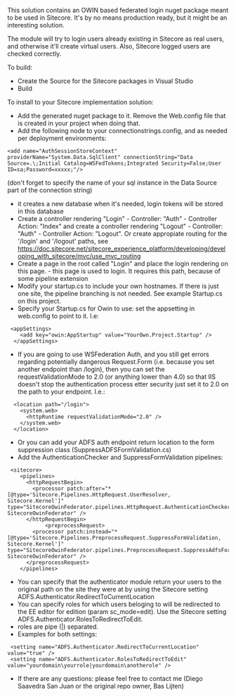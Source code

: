 This solution contains an OWIN based federated login nuget package meant to be used in Sitecore. It's by no means production ready, but it might be an interesting
solution. 

The module will try to login users already existing in Sitecore as real users, and otherwise it'll create virtual users. Also, Sitecore logged users are
checked correctly.

To build:
* Create the Source for the Sitecore packages in Visual Studio
* Build

To install to your Sitecore implementation solution:
* Add the generated nuget package to it. Remove the Web.config file that is created in your project when doing that.
* Add the following node to your connectionstrings.config, and as needed per deployment environments:
```
<add name="AuthSessionStoreContext" providerName="System.Data.SqlClient" connectionString="Data Source=.\;Initial Catalog=WSFedTokens;Integrated Security=False;User ID=sa;Password=xxxxx;"/>
```
(don't forget to specify the name of your sql instance in the Data Source part of the connection string)
* it creates a new database when it's needed, login tokens will be stored in this database
* Create a controller rendering "Login" - Controller: "Auth" - Controller Action: "Index" and create a controller rendering "Logout" - Controller: "Auth" - Controller Action: "Logout". Or create appropiate routing for the '/login' and '/logout' paths, see https://doc.sitecore.net/sitecore_experience_platform/developing/developing_with_sitecore/mvc/use_mvc_routing
* Create a page in the root called "Login" and place the login rendering on this page. - this page is used to login. It requires this path, because of some pipeline extension
* Modify your startup.cs to include your own hostnames. If there is just one site, the pipeline branching is not needed. See example Startup.cs on this project.
* Specify your Startup.cs for Owin to use: set the appsetting in web.config to point to it. I.e:
```
 <appSettings>
    <add key="owin:AppStartup" value="YourOwn.Project.Startup" />    
  </appSettings>
  ```
* If you are going to use WSFederation Auth, and you still get errors regarding potentially dangerous Request.Form (i.e. because you set another endpoint than /login), then you can set the requestValidationMode to 2.0 (or anything lower than 4.0) so that IIS doesn't stop the authentication process
etter security just set it to 2.0 on the path to your endpoint. I.e.:
```
  <location path="/login">
    <system.web>
      <httpRuntime requestValidationMode="2.0" />
    </system.web>
  </location>
```
* Or you can add your ADFS auth endpoint return location to the form suppression class (SuppressADFSFormValidation.cs)
* Add the AuthenticationChecker and SuppressFormValidation pipelines:
```
 <sitecore>
    <pipelines>      
      <httpRequestBegin>
        <processor patch:after="*[@type='Sitecore.Pipelines.HttpRequest.UserResolver, Sitecore.Kernel']" type="SitecoreOwinFederator.pipelines.HttpRequest.AuthenticationChecker, SitecoreOwinFederator" />
      </httpRequestBegin>
            <preprocessRequest>
        <processor patch:instead="*[@type='Sitecore.Pipelines.PreprocessRequest.SuppressFormValidation, Sitecore.Kernel']" type="SitecoreOwinFederator.pipelines.PreprocessRequest.SuppressAdfsFormValidation, SitecoreOwinFederator" />
      </preprocessRequest>
    </pipelines>
```
* You can specify that the authenticator module return your users to the original path on the site they were at by using the Sitecore setting ADFS.Authenticator.RedirectToCurrentLocation
* You can specify roles for which users beloging to will be redirected to the EE editor for edition (param sc_mode=edit). Use the Sitecore setting ADFS.Authenticator.RolesToRedirectToEdit.
* roles are pipe (|) separated. 
* Examples for both settings:
```
 <setting name="ADFS.Authenticator.RedirectToCurrentLocation" value="true" />
 <setting name="ADFS.Authenticator.RolesToRedirectToEdit" value="yourdomain\yourrole|yourdomain\anotherole" />
```
* If there are any questions: please feel free to contact me (Diego Saavedra San Juan or the original repo owner, Bas Lijten)

